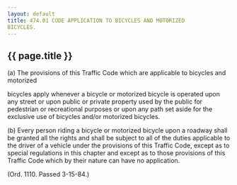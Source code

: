 ```yaml
---
layout: default 
title: 474.01 CODE APPLICATION TO BICYCLES AND MOTORIZED
BICYCLES.
---
```


{{ page.title }}
----------------

​(a) The provisions of this Traffic Code which are applicable to
bicycles and motorized

bicycles apply whenever a bicycle or motorized bicycle is operated upon
any street or upon public or private property used by the public for
pedestrian or recreational purposes or upon any path set aside for the
exclusive use of bicycles and/or motorized bicycles.

​(b) Every person riding a bicycle or motorized bicycle upon a roadway
shall be granted all the rights and shall be subject to all of the
duties applicable to the driver of a vehicle under the provisions of
this Traffic Code, except as to special regulations in this chapter and
except as to those provisions of this Traffic Code which by their nature
can have no application.

(Ord. 1110. Passed 3-15-84.)

